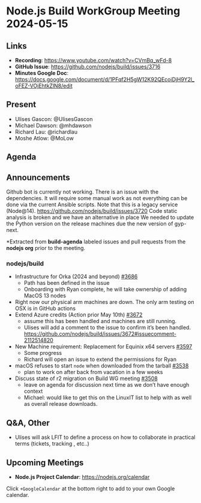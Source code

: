 # Node.js  Build WorkGroup Meeting 2024-05-15

## Links

* **Recording**:  https://www.youtube.com/watch?v=CVmBq_wFd-8
* **GitHub Issue**: https://github.com/nodejs/build/issues/3716
* **Minutes Google Doc**: https://docs.google.com/document/d/1PFqf2H5gW12K92QEcoiDjH9Y2l_oFEZ-VOjEhtkZlN8/edit

## Present

* Ulises Gascon: @UlisesGascon
* Michael Dawson: @mhdawson
* Richard Lau: @richardlau
* Moshe Atlow: @MoLow

## Agenda

## Announcements

Github bot is currently not working. There is an issue with the dependencies. It will require some manual work as not everything can be done via the current Ansible scripts. Note that this is a legacy service (Node@14). https://github.com/nodejs/build/issues/3720
Code static analysis is broken and we have an alternative in place
We needed to update the Python version on the release machines due the new version of gyp-next.

*Extracted from **build-agenda** labeled issues and pull requests from the **nodejs org** prior to the meeting.

### nodejs/build

* Infrastructure for Orka (2024 and beyond) [#3686](https://github.com/nodejs/build/issues/3686)
  * Path has been defined in the issue
  * Onboarding with Ryan complete, he will take ownership of adding MacOS 13 nodes
 * Right now our physical arm machines are down. The only arm testing on OSX is in
 GitHub actions
* Extend Azure credits (Action prior May 10th) 
[#3672](https://github.com/nodejs/build/issues/3672)
  * assume this has been handled and machines are still running.
  * Ulises will add a comment to the issue to confirm it’s been handled. https://github.com/nodejs/build/issues/3672#issuecomment-2112514820
* New Machine requirement: Replacement for Equinix x64 servers [#3597](https://github.com/nodejs/build/issues/3597)
  * Some progress
  * Richard will open an issue to extend the permissions for Ryan
* macOS refuses to start `node` when downloaded from the tarball [#3538](https://github.com/nodejs/build/issues/3538)
  * plan to work on after back from vacation in a few weeks
* Discuss state of r2 migration on Build WG meeting [#3508](https://github.com/nodejs/build/issues/3508)
  * leave on agenda for discussion next time as we don’t have enough context
  * Michael: would like to get this on the LinuxIT list to help with as well as overall release downloads.

## Q&A, Other

* Ulises will ask LFIT to define a process on how to collaborate in practical terms (tickets, tracking , etc..)  

## Upcoming Meetings

* **Node.js Project Calendar**: <https://nodejs.org/calendar>

Click `+GoogleCalendar` at the bottom right to add to your own Google calendar.

